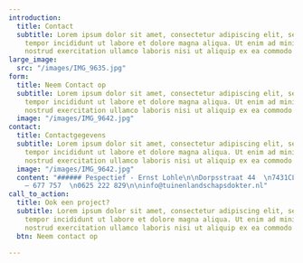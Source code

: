 ```yaml
---
introduction:
  title: Contact
  subtitle: Lorem ipsum dolor sit amet, consectetur adipiscing elit, sed do eiusmod
    tempor incididunt ut labore et dolore magna aliqua. Ut enim ad minim veniam, quis
    nostrud exercitation ullamco laboris nisi ut aliquip ex ea commodo consequat.
large_image:
  src: "/images/IMG_9635.jpg"
form:
  title: Neem Contact op
  subtitle: Lorem ipsum dolor sit amet, consectetur adipiscing elit, sed do eiusmod
    tempor incididunt ut labore et dolore magna aliqua. Ut enim ad minim veniam, quis
    nostrud exercitation ullamco laboris nisi ut aliquip ex ea commodo consequat.
  image: "/images/IMG_9642.jpg"
contact:
  title: Contactgegevens
  subtitle: Lorem ipsum dolor sit amet, consectetur adipiscing elit, sed do eiusmod
    tempor incididunt ut labore et dolore magna aliqua. Ut enim ad minim veniam, quis
    nostrud exercitation ullamco laboris nisi ut aliquip ex ea commodo consequat.
  image: "/images/IMG_9642.jpg"
  content: "###### Pespectief - Ernst Lohle\n\nDorpsstraat 44  \n7431CL Diepenveen\n\n0570
    – 677 757  \n0625 222 829\n\ninfo@tuinenlandschapsdokter.nl"
call_to_action:
  title: Ook een project?
  subtitle: Lorem ipsum dolor sit amet, consectetur adipiscing elit, sed do eiusmod
    tempor incididunt ut labore et dolore magna aliqua. Ut enim ad minim veniam, quis
    nostrud exercitation ullamco laboris nisi ut aliquip ex ea commodo consequat.
  btn: Neem contact op

---
```

